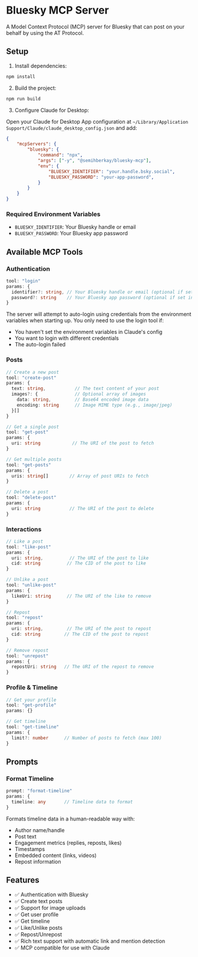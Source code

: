 # Bluesky MCP Server

A Model Context Protocol (MCP) server for Bluesky that can post on your behalf by using the AT Protocol.

## Setup

1. Install dependencies:
```bash
npm install
```

2. Build the project:
```bash
npm run build
```

3. Configure Claude for Desktop:

Open your Claude for Desktop App configuration at `~/Library/Application Support/Claude/claude_desktop_config.json` and add:

```json
{
    "mcpServers": {
        "bluesky": {
            "command": "npx",
            "args": ["-y", "@semihberkay/bluesky-mcp"],
            "env": {
                "BLUESKY_IDENTIFIER": "your.handle.bsky.social",
                "BLUESKY_PASSWORD": "your-app-password",
            }
        }
    }
}
```

### Required Environment Variables
- `BLUESKY_IDENTIFIER`: Your Bluesky handle or email
- `BLUESKY_PASSWORD`: Your Bluesky app password

## Available MCP Tools

### Authentication
```typescript
tool: "login"
params: {
  identifier?: string, // Your Bluesky handle or email (optional if set in env)
  password?: string    // Your Bluesky app password (optional if set in env)
}
```
The server will attempt to auto-login using credentials from the environment variables when starting up. You only need to use the login tool if:
- You haven't set the environment variables in Claude's config
- You want to login with different credentials
- The auto-login failed

### Posts
```typescript
// Create a new post
tool: "create-post"
params: {
  text: string,           // The text content of your post
  images?: {              // Optional array of images
    data: string,         // Base64 encoded image data
    encoding: string      // Image MIME type (e.g., image/jpeg)
  }[]
}

// Get a single post
tool: "get-post"
params: {
  uri: string            // The URI of the post to fetch
}

// Get multiple posts
tool: "get-posts"
params: {
  uris: string[]        // Array of post URIs to fetch
}

// Delete a post
tool: "delete-post"
params: {
  uri: string           // The URI of the post to delete
}
```

### Interactions
```typescript
// Like a post
tool: "like-post"
params: {
  uri: string,          // The URI of the post to like
  cid: string          // The CID of the post to like
}

// Unlike a post
tool: "unlike-post"
params: {
  likeUri: string      // The URI of the like to remove
}

// Repost
tool: "repost"
params: {
  uri: string,         // The URI of the post to repost
  cid: string         // The CID of the post to repost
}

// Remove repost
tool: "unrepost"
params: {
  repostUri: string   // The URI of the repost to remove
}
```

### Profile & Timeline
```typescript
// Get your profile
tool: "get-profile"
params: {}

// Get timeline
tool: "get-timeline"
params: {
  limit?: number      // Number of posts to fetch (max 100)
}
```

## Prompts

### Format Timeline
```typescript
prompt: "format-timeline"
params: {
  timeline: any       // Timeline data to format
}
```
Formats timeline data in a human-readable way with:
- Author name/handle
- Post text
- Engagement metrics (replies, reposts, likes)
- Timestamps
- Embedded content (links, videos)
- Repost information

## Features

- ✅ Authentication with Bluesky
- ✅ Create text posts
- ✅ Support for image uploads
- ✅ Get user profile
- ✅ Get timeline
- ✅ Like/Unlike posts
- ✅ Repost/Unrepost
- ✅ Rich text support with automatic link and mention detection
- ✅ MCP compatible for use with Claude